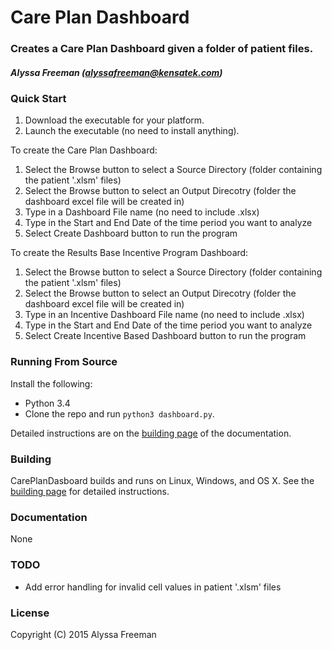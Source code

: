 Care Plan Dashboard
=========

### Creates a Care Plan Dashboard given a folder of patient files.
##### Alyssa Freeman (alyssafreeman@kensatek.com)

### Quick Start

1. Download the executable for your platform.
2. Launch the executable (no need to install anything).

To create the Care Plan Dashboard:
1. Select the Browse button to select a Source Directory (folder containing the patient '.xlsm' files)
2. Select the Browse button to select an Output Direcotry (folder the dashboard excel file will be created in)
3. Type in a Dashboard File name (no need to include .xlsx)
4. Type in the Start and End Date of the time period you want to analyze
5. Select Create Dashboard button to run the program

To create the Results Base Incentive Program Dashboard:
1. Select the Browse button to select a Source Directory (folder containing the patient '.xlsm' files)
2. Select the Browse button to select an Output Direcotry (folder the dashboard excel file will be created in)
3. Type in an Incentive Dashboard File name (no need to include .xlsx)
4. Type in the Start and End Date of the time period you want to analyze
5. Select Create Incentive Based Dashboard button to run the program

### Running From Source

Install the following:

* Python 3.4
* Clone the repo and run `python3 dashboard.py`.

Detailed instructions are on the [building page](https://cryptully.readthedocs.org/en/latest/building.html) of the documentation.

### Building

CarePlanDasboard builds and runs on Linux, Windows, and OS X. See the [building page](https://cryptully.readthedocs.org/en/latest/building.html) for detailed instructions.

### Documentation

None

### TODO

* Add error handling for invalid cell values in patient '.xlsm' files

### License

Copyright (C) 2015 Alyssa Freeman